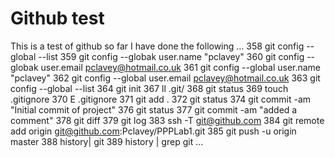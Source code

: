 # Github test

This is a test of github so far I have done the following
...
  358  git config --global --list
  359  git config --globak user.name "pclavey"
  360  git config --globak user.email pclavey@hotmail.co.uk
  361  git config --global user.name "pclavey"
  362  git config --global user.email pclavey@hotmail.co.uk
  363  git config --global --list
  364  git init
  367  ll .git/
  368  git status
  369  touch .gitignore
  370  E .gitignore 
  371  git add .
  372  git status
  374  git commit -am "Initial commit of project"
  376  git status
  377  git commit -am "added a comment"
  378  git diff
  379  git log
  383  ssh -T git@github.com
  384  git remote add origin git@github.com:Pclavey/PPPLab1.git
  385  git push -u origin master
  388  history| git
  389  history | grep git
...